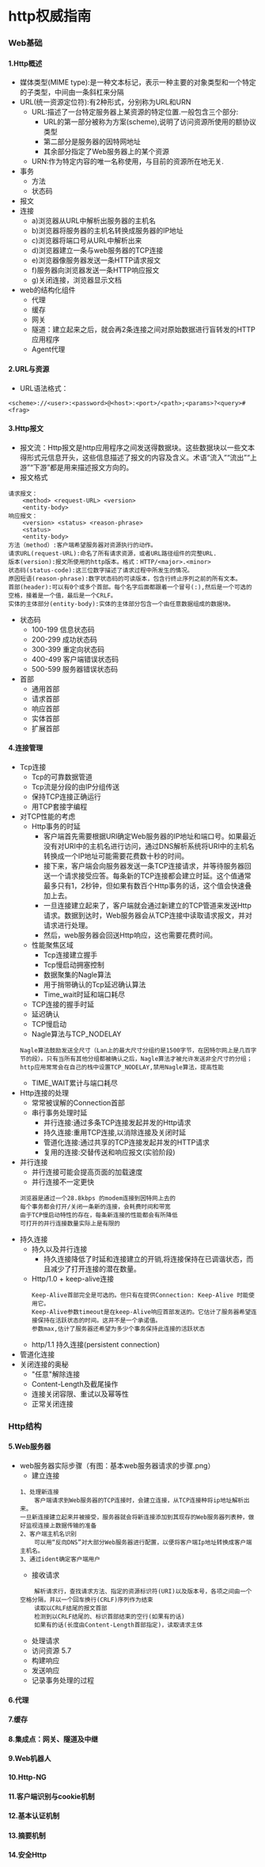 # http权威指南
### Web基础
#### 1.Http概述
- 媒体类型(MIME type):是一种文本标记，表示一种主要的对象类型和一个特定的子类型，中间由一条斜杠来分隔
- URL(统一资源定位符):有2种形式，分别称为URL和URN
    - URL:描述了一台特定服务器上某资源的特定位置.一般包含三个部分:
        - URL的第一部分被称为方案(scheme),说明了访问资源所使用的额协议类型
        - 第二部分是服务器的因特网地址
        - 其余部分指定了Web服务器上的某个资源
    - URN:作为特定内容的唯一名称使用，与目前的资源所在地无关.
- 事务
    - 方法
    - 状态码
- 报文
- 连接
    - a)浏览器从URL中解析出服务器的主机名
    - b)浏览器将服务器的主机名转换成服务器的IP地址
    - c)浏览器将端口号从URL中解析出来
    - d)浏览器建立一条与web服务器的TCP连接
    - e)浏览器像服务器发送一条HTTP请求报文
    - f)服务器向浏览器发送一条HTTP响应报文
    - g)关闭连接，浏览器显示文档
- web的结构化组件
    - 代理
    - 缓存
    - 网关
    - 隧道：建立起来之后，就会再2条连接之间对原始数据进行盲转发的HTTP应用程序
    - Agent代理
    

#### 2.URL与资源
- URL语法格式： 
~~~~
<scheme>://<user>:<password>@<host>:<port>/<path>;<params>?<query>#<frag>
~~~~



#### 3.Http报文
- 报文流：Http报文是http应用程序之间发送得数据块。这些数据块以一些文本得形式元信息开头，这些信息描述了报文的内容及含义。术语“流入”“流出”“上游”“下游”都是用来描述报文方向的。
- 报文格式
~~~~
请求报文：
    <method> <request-URL> <version>
    <entity-body>
响应报文：
    <version> <status> <reason-phrase>
    <status>
    <entity-body>
方法（method）:客户端希望服务器对资源执行的动作。
请求URL(request-URL):命名了所有请求资源，或者URL路径组件的完整URL.
版本(version):报文所使用的http版本。格式：HTTP/<major>.<minor>
状态码(status-code):这三位数字描述了请求过程中所发生的情况。
原因短语(reason-phrase):数字状态码的可读版本，包含行终止序列之前的所有文本。
首部(header):可以有0个或多个首部。每个名字后面都跟着一个冒号(:),然后是一个可选的空格，接着是一个值，最后是一个CRLF。
实体的主体部分(entity-body):实体的主体部分包含一个由任意数据组成的数据块。
~~~~
- 状态码
    - 100-199 信息状态码
    - 200-299 成功状态码
    - 300-399 重定向状态码
    - 400-499 客户端错误状态码
    - 500-599 服务器错误状态码
- 首部
    - 通用首部
    - 请求首部
    - 响应首部
    - 实体首部
    - 扩展首部
    
    
    
#### 4.连接管理
- Tcp连接
    - Tcp的可靠数据管道
    - Tcp流是分段的由IP分组传送
    - 保持TCP连接正确运行
    - 用TCP套接字编程
- 对TCP性能的考虑
    - Http事务的时延
        - 客户端首先需要根据URI确定Web服务器的IP地址和端口号。如果最近没有对URI中的主机名进行访问，通过DNS解析系统将URI中的主机名转换成一个IP地址可能需要花费数十秒的时间。
        - 接下来，客户端会向服务器发送一条TCP连接请求，并等待服务器回送一个请求接受应答。每条新的TCP连接都会建立时延。这个值通常最多只有1，2秒钟，但如果有数百个Http事务的话，这个值会快速叠加上去。
        - 一旦连接建立起来了，客户端就会通过新建立的TCP管道来发送Http请求。数据到达时，Web服务器会从TCP连接中读取请求报文，并对请求进行处理。
        - 然后，web服务器会回送Http响应，这也需要花费时间。
    - 性能聚焦区域
        - Tcp连接建立握手
        - Tcp慢启动拥塞控制
        - 数据聚集的Nagle算法
        - 用于捎带确认的Tcp延迟确认算法
        - Time_wait时延和端口耗尽
    - TCP连接的握手时延
    - 延迟确认
    - TCP慢启动
    - Nagle算法与TCP_NODELAY
     ~~~~
    Nagle算法鼓励发送全尺寸（Lan上的最大尺寸分组约是1500字节，在因特尔网上是几百字节的段）。只有当所有其他分组都被确认之后，Nagle算法才被允许发送非全尺寸的分组；
    http应用常常会在自己的栈中设置TCP_NODELAY,禁用Nagle算法，提高性能
    ~~~~
    - TIME_WAIT累计与端口耗尽
- Http连接的处理
    - 常常被误解的Connection首部
    - 串行事务处理时延
        - 并行连接:通过多条TCP连接发起并发的Http请求
        - 持久连接:重用TCP连接,以消除连接及关闭时延
        - 管道化连接:通过共享的TCP连接发起并发的HTTP请求
        - 复用的连接:交替传送和响应报文(实验阶段)
- 并行连接
    - 并行连接可能会提高页面的加载速度
    - 并行连接不一定更快
    ~~~~
    浏览器是通过一个28.8kbps 的modem连接到因特网上去的
    每个事务都会打开/关闭一条新的连接，会耗费时间和带宽
    由于TCP慢启动特性的存在，每条新连接的性能都会有所降低
    可打开的并行连接数量实际上是有限的
    ~~~~
- 持久连接
     - 持久以及并行连接
       - 持久连接降低了时延和连接建立的开销,将连接保持在已调谐状态，而且减少了打开连接的潜在数量。
     - Http/1.0 + keep-alive连接
       ~~~~
       Keep-Alive首部完全是可选的。但只有在提供Connection: Keep-Alive 时能使用它。
       Keep-Alive参数timeout是在keep-Alive响应首部发送的。它估计了服务器希望连接保持在活跃状态的时间。这并不是一个承诺值。
       参数max,估计了服务器还希望为多少个事务保持此连接的活跃状态
       ~~~~
     - http/1.1 持久连接(persistent connection)
- 管道化连接
- 关闭连接的奥秘
    - "任意"解除连接
    - Content-Length及截尾操作
    - 连接关闭容限、重试以及幂等性
    - 正常关闭连接
         
  
### Http结构        
#### 5.Web服务器
- web服务器实际步骤（有图：基本web服务器请求的步骤.png）
    - 建立连接
    ~~~~
    1、处理新连接
        客户端请求到Web服务器的TCP连接时，会建立连接，从TCP连接种将ip地址解析出来。
    一旦新连接建立起来并被接受，服务器就会将新连接添加到其现存的Web服务器列表种，做好监视连接上数据传输的准备
    2、客户端主机名识别
        可以用“反向DNS”对大部分Web服务器进行配置，以便将客户端Ip地址转换成客户端主机名。
    3、通过ident确定客户端用户
    ~~~~
    - 接收请求
    ~~~~
        解析请求行，查找请求方法、指定的资源标识符(URI)以及版本号，各项之间由一个空格分隔，并以一个回车换行(CRLF)序列作为结束
        读取以CRLF结尾的报文首部
        检测到以CRLF结尾的、标识首部结束的空行(如果有的话)
        如果有的话(长度由Content-Length首部指定)，读取请求主体
    ~~~~
    - 处理请求
    - 访问资源
     5.7
    - 构建响应
    - 发送响应
    - 记录事务处理的过程

 
   

#### 6.代理
#### 7.缓存
#### 8.集成点：网关、隧道及中继
#### 9.Web机器人
#### 10.Http-NG
#### 11.客户端识别与cookie机制
#### 12.基本认证机制
#### 13.摘要机制
#### 14.安全Http
